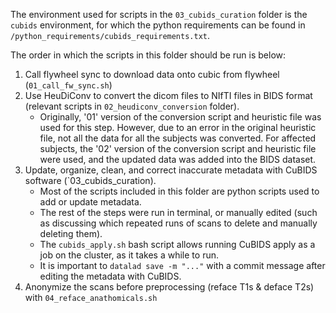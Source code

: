 The environment used for scripts in the `03_cubids_curation` folder is the `cubids` environment, for which the python requirements
can be found in `/python_requirements/cubids_requirements.txt`.

The order in which the scripts in this folder should be run is below:
1. Call flywheel sync to download data onto cubic from flywheel (`01_call_fw_sync.sh`)
2. Use HeuDiConv to convert the dicom files to NIfTI files in BIDS format (relevant scripts in `02_heudiconv_conversion` folder).
   + Originally, '01' version of the conversion script and heuristic file was used for this step. However, due to an error in the original heuristic
     file, not all the data for all the subjects was converted. For affected subjects, the '02' version of the conversion script and heuristic file were
     used, and the updated data was added into the BIDS dataset.
4. Update, organize, clean, and correct inaccurate metadata with CuBIDS software (`03_cubids_curation).
     + Most of the scripts included in this folder are python scripts used to add or update metadata.
     + The rest of the steps were run in terminal, or manually edited (such as discussing which repeated runs of scans to delete and manually deleting them).
     + The `cubids_apply.sh` bash script allows running CuBIDS apply as a job on the cluster, as it takes a while to run.
     + It is important to `datalad save -m "..."` with a commit message after editing the metadata with CuBIDS.
5. Anonymize the scans before preprocessing (reface T1s & deface T2s) with `04_reface_anathomicals.sh`

